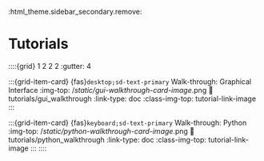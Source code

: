 :html_theme.sidebar_secondary.remove:

# Tutorials

::::{grid} 1 2 2 2
:gutter: 4

:::{grid-item-card} {fas}`desktop;sd-text-primary` Walk-through: Graphical Interface
:img-top: /_static/gui-walkthrough-card-image_.png
:link: tutorials/gui_walkthrough
:link-type: doc
:class-img-top: tutorial-link-image
:::

:::{grid-item-card} {fas}`keyboard;sd-text-primary` Walk-through: Python
:img-top: /_static/python-walkthrough-card-image_.png
:link: tutorials/python_walkthrough
:link-type: doc
:class-img-top: tutorial-link-image
:::
::::
